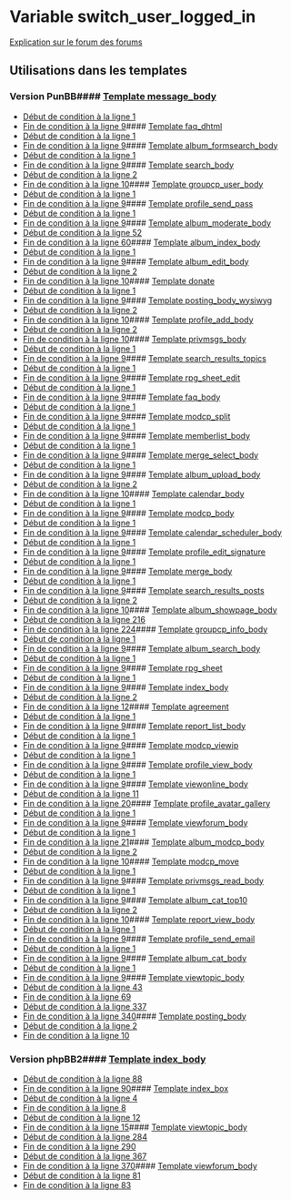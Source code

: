# Variable switch_user_logged_in
[Explication sur le forum des forums](http://forum.forumactif.com/t294113-listing-des-variables#switch_user_logged_in)
## Utilisations dans les templates
### Version PunBB#### [Template message_body](punbb/message_body.md)
* [Début de condition à la ligne 1](../punbb/message_body.tpl#L1)
* [Fin de condition à la ligne 9](../punbb/message_body.tpl#L9)#### [Template faq_dhtml](punbb/faq_dhtml.md)
* [Début de condition à la ligne 1](../punbb/faq_dhtml.tpl#L1)
* [Fin de condition à la ligne 9](../punbb/faq_dhtml.tpl#L9)#### [Template album_formsearch_body](punbb/album_formsearch_body.md)
* [Début de condition à la ligne 1](../punbb/album_formsearch_body.tpl#L1)
* [Fin de condition à la ligne 9](../punbb/album_formsearch_body.tpl#L9)#### [Template search_body](punbb/search_body.md)
* [Début de condition à la ligne 2](../punbb/search_body.tpl#L2)
* [Fin de condition à la ligne 10](../punbb/search_body.tpl#L10)#### [Template groupcp_user_body](punbb/groupcp_user_body.md)
* [Début de condition à la ligne 1](../punbb/groupcp_user_body.tpl#L1)
* [Fin de condition à la ligne 9](../punbb/groupcp_user_body.tpl#L9)#### [Template profile_send_pass](punbb/profile_send_pass.md)
* [Début de condition à la ligne 1](../punbb/profile_send_pass.tpl#L1)
* [Fin de condition à la ligne 9](../punbb/profile_send_pass.tpl#L9)#### [Template album_moderate_body](punbb/album_moderate_body.md)
* [Début de condition à la ligne 52](../punbb/album_moderate_body.tpl#L52)
* [Fin de condition à la ligne 60](../punbb/album_moderate_body.tpl#L60)#### [Template album_index_body](punbb/album_index_body.md)
* [Début de condition à la ligne 1](../punbb/album_index_body.tpl#L1)
* [Fin de condition à la ligne 9](../punbb/album_index_body.tpl#L9)#### [Template album_edit_body](punbb/album_edit_body.md)
* [Début de condition à la ligne 2](../punbb/album_edit_body.tpl#L2)
* [Fin de condition à la ligne 10](../punbb/album_edit_body.tpl#L10)#### [Template donate](punbb/donate.md)
* [Début de condition à la ligne 1](../punbb/donate.tpl#L1)
* [Fin de condition à la ligne 9](../punbb/donate.tpl#L9)#### [Template posting_body_wysiwyg](punbb/posting_body_wysiwyg.md)
* [Début de condition à la ligne 2](../punbb/posting_body_wysiwyg.tpl#L2)
* [Fin de condition à la ligne 10](../punbb/posting_body_wysiwyg.tpl#L10)#### [Template profile_add_body](punbb/profile_add_body.md)
* [Début de condition à la ligne 2](../punbb/profile_add_body.tpl#L2)
* [Fin de condition à la ligne 10](../punbb/profile_add_body.tpl#L10)#### [Template privmsgs_body](punbb/privmsgs_body.md)
* [Début de condition à la ligne 1](../punbb/privmsgs_body.tpl#L1)
* [Fin de condition à la ligne 9](../punbb/privmsgs_body.tpl#L9)#### [Template search_results_topics](punbb/search_results_topics.md)
* [Début de condition à la ligne 1](../punbb/search_results_topics.tpl#L1)
* [Fin de condition à la ligne 9](../punbb/search_results_topics.tpl#L9)#### [Template rpg_sheet_edit](punbb/rpg_sheet_edit.md)
* [Début de condition à la ligne 1](../punbb/rpg_sheet_edit.tpl#L1)
* [Fin de condition à la ligne 9](../punbb/rpg_sheet_edit.tpl#L9)#### [Template faq_body](punbb/faq_body.md)
* [Début de condition à la ligne 1](../punbb/faq_body.tpl#L1)
* [Fin de condition à la ligne 9](../punbb/faq_body.tpl#L9)#### [Template modcp_split](punbb/modcp_split.md)
* [Début de condition à la ligne 1](../punbb/modcp_split.tpl#L1)
* [Fin de condition à la ligne 9](../punbb/modcp_split.tpl#L9)#### [Template memberlist_body](punbb/memberlist_body.md)
* [Début de condition à la ligne 1](../punbb/memberlist_body.tpl#L1)
* [Fin de condition à la ligne 9](../punbb/memberlist_body.tpl#L9)#### [Template merge_select_body](punbb/merge_select_body.md)
* [Début de condition à la ligne 1](../punbb/merge_select_body.tpl#L1)
* [Fin de condition à la ligne 9](../punbb/merge_select_body.tpl#L9)#### [Template album_upload_body](punbb/album_upload_body.md)
* [Début de condition à la ligne 2](../punbb/album_upload_body.tpl#L2)
* [Fin de condition à la ligne 10](../punbb/album_upload_body.tpl#L10)#### [Template calendar_body](punbb/calendar_body.md)
* [Début de condition à la ligne 1](../punbb/calendar_body.tpl#L1)
* [Fin de condition à la ligne 9](../punbb/calendar_body.tpl#L9)#### [Template modcp_body](punbb/modcp_body.md)
* [Début de condition à la ligne 1](../punbb/modcp_body.tpl#L1)
* [Fin de condition à la ligne 9](../punbb/modcp_body.tpl#L9)#### [Template calendar_scheduler_body](punbb/calendar_scheduler_body.md)
* [Début de condition à la ligne 1](../punbb/calendar_scheduler_body.tpl#L1)
* [Fin de condition à la ligne 9](../punbb/calendar_scheduler_body.tpl#L9)#### [Template profile_edit_signature](punbb/profile_edit_signature.md)
* [Début de condition à la ligne 1](../punbb/profile_edit_signature.tpl#L1)
* [Fin de condition à la ligne 9](../punbb/profile_edit_signature.tpl#L9)#### [Template merge_body](punbb/merge_body.md)
* [Début de condition à la ligne 1](../punbb/merge_body.tpl#L1)
* [Fin de condition à la ligne 9](../punbb/merge_body.tpl#L9)#### [Template search_results_posts](punbb/search_results_posts.md)
* [Début de condition à la ligne 2](../punbb/search_results_posts.tpl#L2)
* [Fin de condition à la ligne 10](../punbb/search_results_posts.tpl#L10)#### [Template album_showpage_body](punbb/album_showpage_body.md)
* [Début de condition à la ligne 216](../punbb/album_showpage_body.tpl#L216)
* [Fin de condition à la ligne 224](../punbb/album_showpage_body.tpl#L224)#### [Template groupcp_info_body](punbb/groupcp_info_body.md)
* [Début de condition à la ligne 1](../punbb/groupcp_info_body.tpl#L1)
* [Fin de condition à la ligne 9](../punbb/groupcp_info_body.tpl#L9)#### [Template album_search_body](punbb/album_search_body.md)
* [Début de condition à la ligne 1](../punbb/album_search_body.tpl#L1)
* [Fin de condition à la ligne 9](../punbb/album_search_body.tpl#L9)#### [Template rpg_sheet](punbb/rpg_sheet.md)
* [Début de condition à la ligne 1](../punbb/rpg_sheet.tpl#L1)
* [Fin de condition à la ligne 9](../punbb/rpg_sheet.tpl#L9)#### [Template index_body](punbb/index_body.md)
* [Début de condition à la ligne 2](../punbb/index_body.tpl#L2)
* [Fin de condition à la ligne 12](../punbb/index_body.tpl#L12)#### [Template agreement](punbb/agreement.md)
* [Début de condition à la ligne 1](../punbb/agreement.tpl#L1)
* [Fin de condition à la ligne 9](../punbb/agreement.tpl#L9)#### [Template report_list_body](punbb/report_list_body.md)
* [Début de condition à la ligne 1](../punbb/report_list_body.tpl#L1)
* [Fin de condition à la ligne 9](../punbb/report_list_body.tpl#L9)#### [Template modcp_viewip](punbb/modcp_viewip.md)
* [Début de condition à la ligne 1](../punbb/modcp_viewip.tpl#L1)
* [Fin de condition à la ligne 9](../punbb/modcp_viewip.tpl#L9)#### [Template profile_view_body](punbb/profile_view_body.md)
* [Début de condition à la ligne 1](../punbb/profile_view_body.tpl#L1)
* [Fin de condition à la ligne 9](../punbb/profile_view_body.tpl#L9)#### [Template viewonline_body](punbb/viewonline_body.md)
* [Début de condition à la ligne 11](../punbb/viewonline_body.tpl#L11)
* [Fin de condition à la ligne 20](../punbb/viewonline_body.tpl#L20)#### [Template profile_avatar_gallery](punbb/profile_avatar_gallery.md)
* [Début de condition à la ligne 1](../punbb/profile_avatar_gallery.tpl#L1)
* [Fin de condition à la ligne 9](../punbb/profile_avatar_gallery.tpl#L9)#### [Template viewforum_body](punbb/viewforum_body.md)
* [Début de condition à la ligne 1](../punbb/viewforum_body.tpl#L1)
* [Fin de condition à la ligne 21](../punbb/viewforum_body.tpl#L21)#### [Template album_modcp_body](punbb/album_modcp_body.md)
* [Début de condition à la ligne 2](../punbb/album_modcp_body.tpl#L2)
* [Fin de condition à la ligne 10](../punbb/album_modcp_body.tpl#L10)#### [Template modcp_move](punbb/modcp_move.md)
* [Début de condition à la ligne 1](../punbb/modcp_move.tpl#L1)
* [Fin de condition à la ligne 9](../punbb/modcp_move.tpl#L9)#### [Template privmsgs_read_body](punbb/privmsgs_read_body.md)
* [Début de condition à la ligne 1](../punbb/privmsgs_read_body.tpl#L1)
* [Fin de condition à la ligne 9](../punbb/privmsgs_read_body.tpl#L9)#### [Template album_cat_top10](punbb/album_cat_top10.md)
* [Début de condition à la ligne 2](../punbb/album_cat_top10.tpl#L2)
* [Fin de condition à la ligne 10](../punbb/album_cat_top10.tpl#L10)#### [Template report_view_body](punbb/report_view_body.md)
* [Début de condition à la ligne 1](../punbb/report_view_body.tpl#L1)
* [Fin de condition à la ligne 9](../punbb/report_view_body.tpl#L9)#### [Template profile_send_email](punbb/profile_send_email.md)
* [Début de condition à la ligne 1](../punbb/profile_send_email.tpl#L1)
* [Fin de condition à la ligne 9](../punbb/profile_send_email.tpl#L9)#### [Template album_cat_body](punbb/album_cat_body.md)
* [Début de condition à la ligne 1](../punbb/album_cat_body.tpl#L1)
* [Fin de condition à la ligne 9](../punbb/album_cat_body.tpl#L9)#### [Template viewtopic_body](punbb/viewtopic_body.md)
* [Début de condition à la ligne 43](../punbb/viewtopic_body.tpl#L43)
* [Fin de condition à la ligne 69](../punbb/viewtopic_body.tpl#L69)
* [Début de condition à la ligne 337](../punbb/viewtopic_body.tpl#L337)
* [Fin de condition à la ligne 340](../punbb/viewtopic_body.tpl#L340)#### [Template posting_body](punbb/posting_body.md)
* [Début de condition à la ligne 2](../punbb/posting_body.tpl#L2)
* [Fin de condition à la ligne 10](../punbb/posting_body.tpl#L10)
### Version phpBB2#### [Template index_body](subsilver/index_body.md)
* [Début de condition à la ligne 88](../subsilver/index_body.tpl#L88)
* [Fin de condition à la ligne 90](../subsilver/index_body.tpl#L90)#### [Template index_box](subsilver/index_box.md)
* [Début de condition à la ligne 4](../subsilver/index_box.tpl#L4)
* [Fin de condition à la ligne 8](../subsilver/index_box.tpl#L8)
* [Début de condition à la ligne 12](../subsilver/index_box.tpl#L12)
* [Fin de condition à la ligne 15](../subsilver/index_box.tpl#L15)#### [Template viewtopic_body](subsilver/viewtopic_body.md)
* [Début de condition à la ligne 284](../subsilver/viewtopic_body.tpl#L284)
* [Fin de condition à la ligne 290](../subsilver/viewtopic_body.tpl#L290)
* [Début de condition à la ligne 367](../subsilver/viewtopic_body.tpl#L367)
* [Fin de condition à la ligne 370](../subsilver/viewtopic_body.tpl#L370)#### [Template viewforum_body](subsilver/viewforum_body.md)
* [Début de condition à la ligne 81](../subsilver/viewforum_body.tpl#L81)
* [Fin de condition à la ligne 83](../subsilver/viewforum_body.tpl#L83)